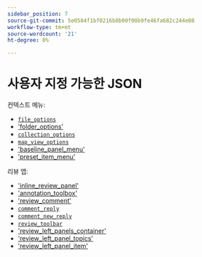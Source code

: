 ```yaml
---
sidebar_position: 7
source-git-commit: 5e0584f1bf0216b8b00f00b9fe46fa682c244e08
workflow-type: tm+mt
source-wordcount: '21'
ht-degree: 0%

---
```



# 사용자 지정 가능한 JSON

컨텍스트 메뉴:

- [`file_options`](./../../jsons/context_menus/file_options.json)
- [&#39;folder_options&#39;](./../../jsons/context_menus/folder_options.json)
- [`collection_options`](./../../jsons/context_menus/collection_options.json)
- [`map_view_options`](./../../jsons/context_menus/map_view_options.json)
- [&#39;baseline_panel_menu&#39;](./../../jsons/context_menus/baseline_panel_menu.json)
- [&#39;preset_item_menu&#39;](./../../jsons/context_menus/preset_item_menu.json)

리뷰 앱:

- [&#39;inline_review_panel&#39;](./../../jsons/review_app/inline_review_panel.json)
- [&#39;annotation_toolbox&#39;](./../../jsons/review_app/annotation_toolbox.json)
- [&#39;review_comment&#39;](./../../jsons/review_app/review_comment.json)
- [`comment_reply`](./../../jsons/review_app/comment_reply.json)
- [`comment_new_reply`](./../../jsons/review_app/comment_new_reply.json)
- [`review_toolbar`](./../../jsons/review_app/review_toolbar.json)
- [&#39;review_left_panels_container&#39;](./../../jsons/review_app/review_left_panels_container.json)
- [&#39;review_left_panel_topics&#39;](./../../jsons/review_app/review_left_panel_topics.json)
- [&#39;review_left_panel_item&#39;](./../../jsons/review_app/review_left_panel_item.json)
